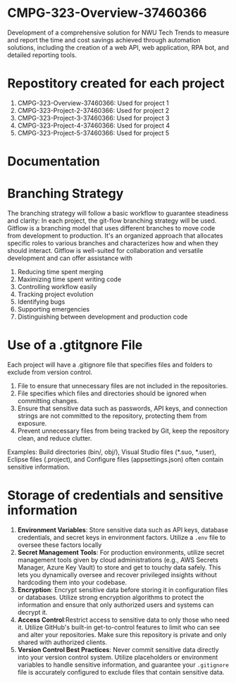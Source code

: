 # CMPG-323-Overview-37460366
Development of a comprehensive solution for NWU Tech Trends to measure and report the time and cost savings achieved through automation solutions, including the creation of a web API, web application, RPA bot, and detailed reporting tools.
# Repostitory created for each project 
1. CMPG-323-Overview-37460366: Used for project 1
2. CMPG-323-Project-2-37460366: Used for project 2
3. CMPG-323-Project-3-37460366: Used for project 3
4. CMPG-323-Project-4-37460366: Used for project 4
5. CMPG-323-Project-5-37460366: Used for project 5
# Documentation
# Branching Strategy
The branching strategy will follow a basic workflow to guarantee steadiness and clarity:
In each project, the git-flow branching strategy will be used. Gitflow is a branching model that uses different branches to move code from development to production. It's an organized approach that allocates specific roles to various branches and characterizes how and when they should interact. Gitflow is well-suited for collaboration and versatile development and can offer assistance with
1. Reducing time spent merging
2. Maximizing time spent writing code
3. Controlling workflow easily
4. Tracking project evolution
5. Identifying bugs
6. Supporting emergencies
7. Distinguishing between development and production code
# Use of a .gtitgnore File
Each project will have a .gitignore file that specifies files and folders to exclude from version control.
1. File to ensure that unnecessary files are not included in the repositories.
2. File specifies which files and directories should be ignored when committing changes.
4. Ensure that sensitive data such as passwords, API keys, and connection strings are not committed to the repository, protecting them from exposure.
5. Prevent unnecessary files from being tracked by Git, keep the repository clean, and reduce clutter.

Examples:
Build directories (bin/, obj/), Visual Studio files (*.suo, *.user), Eclipse files (.project), and Configure files (appsettings.json) often contain sensitive information.
# Storage of credentials and sensitive information 
1. **Environment Variables**: Store sensitive data such as API keys, database credentials, and secret keys in environment factors. Utilize a `.env` file to oversee these factors locally
2. **Secret Management Tools**: For production environments, utilize secret management tools given by cloud administrations (e.g., AWS Secrets Manager, Azure Key Vault) to store and get to touchy data safely. This lets you dynamically oversee and recover privileged insights without hardcoding them into your codebase.
3. **Encryption**: Encrypt sensitive data before storing it in configuration files or databases. Utilize strong encryption algorithms to protect the information and ensure that only authorized users and systems can decrypt it.
4. **Access Control**:Restrict access to sensitive data to only those who need it. Utilize GitHub's built-in get-to-control features to limit who can see and alter your repositories. Make sure this repository is private and only shared with authorized clients.
5. **Version Control Best Practices**: Never commit sensitive data directly into your version control system. Utilize placeholders or environment variables to handle sensitive information, and guarantee your `.gitignore` file is accurately configured to exclude files that contain sensitive data.

